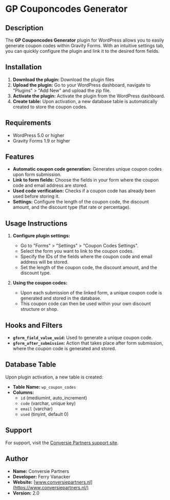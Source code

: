 # GP Couponcodes Generator

## Description
The **GP Couponcodes Generator** plugin for WordPress allows you to easily generate coupon codes within Gravity Forms. With an intuitive settings tab, you can quickly configure the plugin and link it to the desired form fields.

## Installation
1. **Download the plugin:** Download the plugin files
2. **Upload the plugin:** Go to your WordPress dashboard, navigate to "Plugins" > "Add New" and upload the zip file.
3. **Activate the plugin:** Activate the plugin from the WordPress dashboard.
4. **Create table:** Upon activation, a new database table is automatically created to store the coupon codes.

## Requirements
- WordPress 5.0 or higher
- Gravity Forms 1.9 or higher

## Features
- **Automatic coupon code generation:** Generates unique coupon codes upon form submission.
- **Link to form fields:** Choose the fields in your form where the coupon code and email address are stored.
- **Used code verification:** Checks if a coupon code has already been used before storing it.
- **Settings:** Configure the length of the coupon code, the discount amount, and the discount type (flat rate or percentage).

## Usage Instructions
1. **Configure plugin settings:**
   - Go to "Forms" > "Settings" > "Coupon Codes Settings".
   - Select the form you want to link to the coupon codes.
   - Specify the IDs of the fields where the coupon code and email address will be stored.
   - Set the length of the coupon code, the discount amount, and the discount type.

2. **Using the coupon codes:**
   - Upon each submission of the linked form, a unique coupon code is generated and stored in the database.
   - This coupon code can then be used within your own discount structure or shop.

## Hooks and Filters
- **`gform_field_value_uuid`:** Used to generate a unique coupon code.
- **`gform_after_submission`:** Action that takes place after form submission, where the coupon code is generated and stored.

## Database Table
Upon plugin activation, a new table is created:
- **Table Name:** `wp_coupon_codes`
- **Columns:**
  - `id` (mediumint, auto_increment)
  - `code` (varchar, unique key)
  - `email` (varchar)
  - `used` (tinyint, default 0)

## Support
For support, visit the [Conversie Partners support site](https://support.conversiepartners.nl/).

## Author
- **Name:** Conversie Partners
- **Developer:** Ferry Vanacker
- **Website:** [www.conversiepartners.nl](https://www.conversiepartners.nl/)
- **Version:** 2.0
